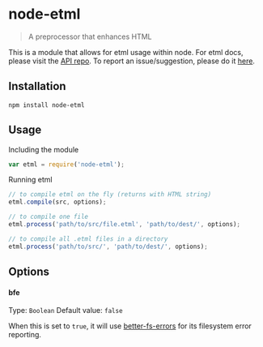 node-etml
===

> A preprocessor that enhances HTML

This is a module that allows for etml usage within node. For etml docs, please visit the [API repo](https://github.com/chrisdothtml/etml-api). To report an issue/suggestion, please do it [here](https://github.com/chrisdothtml/etml-api/issues).

## Installation

```
npm install node-etml
```

## Usage

Including the module

```js
var etml = require('node-etml');
```

Running etml

```js
// to compile etml on the fly (returns with HTML string)
etml.compile(src, options);

// to compile one file
etml.process('path/to/src/file.etml', 'path/to/dest/', options);

// to compile all .etml files in a directory
etml.process('path/to/src/', 'path/to/dest/', options);
```

## Options

#### bfe
Type: `Boolean`
Default value: `false`

When this is set to `true`, it will use [better-fs-errors](https://github.com/chrisdothtml/better-fs-errors) for its filesystem error reporting.